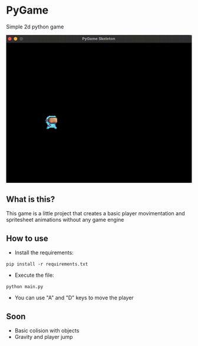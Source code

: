 # PyGame
Simple 2d python game

![](https://github.com/FredericXS/PyGame/blob/main/Demo/Demo.gif)

## What is this?
This game is a little project that creates a basic player movimentation and spritesheet animations without any game engine

## How to use
* Install the requirements:
```
pip install -r requirements.txt
```

* Execute the file:
```
python main.py
```
* You can use "A" and "D" keys to move the player

## Soon
* Basic colision with objects
* Gravity and player jump